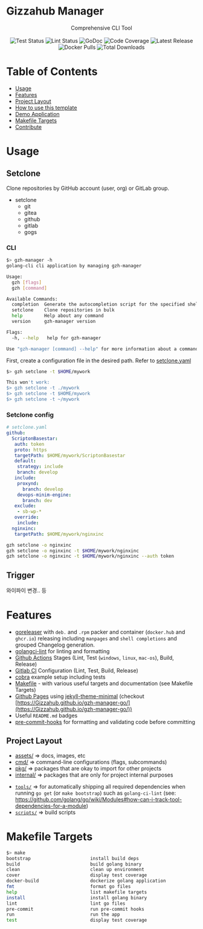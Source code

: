 Gizzahub Manager
================

<div style="text-align: center;">
Comprehensive CLI Tool
<br>
<br>
<img src="https://github.com/gizzahub/gzh-manager-go/actions/workflows/test.yml/badge.svg" alt="Test Status"/>
<img src="https://github.com/gizzahub/gzh-manager-go/actions/workflows/lint.yml/badge.svg" alt="Lint Status"/>
<img src="https://pkg.go.dev/badge/github.com/gizzahub/gzh-manager-go.svg" alt="GoDoc"/>
<img src="https://codecov.io/gh/Gizzahub/gzh-manager-go/branch/main/graph/badge.svg" alt="Code Coverage"/>
<img src="https://img.shields.io/github/v/release/Gizzahub/gzh-manager-go" alt="Latest Release"/>
<img src="https://img.shields.io/docker/pulls/Gizzahub/gzh-manager-go" alt="Docker Pulls"/>
<img src="https://img.shields.io/github/downloads/Gizzahub/gzh-manager-go/total.svg" alt="Total Downloads"/>
</div>


# Table of Contents
<!--ts-->
  * [Usage](#usage)
  * [Features](#features)
  * [Project Layout](#project-layout)
  * [How to use this template](#how-to-use-this-template)
  * [Demo Application](#demo-application)
  * [Makefile Targets](#makefile-targets)
  * [Contribute](#contribute)

<!-- Added by: morelly_t1, at: Tue 10 Aug 2021 08:54:24 AM CEST -->

<!--te-->

# Usage

## Setclone
Clone repositories by GitHub account (user, org) or GitLab group.

- setclone
  - git
  - gitea
  - github
  - gitlab
  - gogs

### CLI


```sh
$> gzh-manager -h
golang-cli cli application by managing gzh-manager

Usage:
  gzh [flags]
  gzh [command]

Available Commands:
  completion  Generate the autocompletion script for the specified shell
  setclone    Clone repositories in bulk
  help        Help about any command
  version     gzh-manager version

Flags:
  -h, --help   help for gzh-manager

Use "gzh-manager [command] --help" for more information about a command.
```

First, create a configuration file in the desired path. Refer to
[setclone.yaml](pkg/setclone/setclone.yaml)

```sh
$> gzh setclone -t $HOME/mywork

This won't work:
$> gzh setclone -t ./mywork
$> gzh setclone -t $HOME/mywork
$> gzh setclone -t ~/mywork
```

### Setclone config

```yaml
# setclone.yaml 
github:
  ScriptonBasestar:
   auth: token
   proto: https
   targetPath: $HOME/mywork/ScriptonBasestar
   default:
    strategy: include
    branch: develop
   include:
    proxynd:
      branch: develop
    devops-minim-engine:
      branch: dev
   exclude:
    - sb-wp-*
   override:
    include:
  nginxinc:
   targetPath: $HOME/mywork/nginxinc
```

```bash
gzh setclone -o nginxinc
gzh setclone -o nginxinc -t $HOME/mywork/nginxinc
gzh setclone -o nginxinc -t $HOME/mywork/nginxinc --auth token
```

## Trigger

와이파이 변경.. 등

# Features
- [goreleaser](https://goreleaser.com/) with `deb.` and `.rpm` packer and container (`docker.hub` and `ghcr.io`) releasing including `manpages` and `shell completions` and grouped Changelog generation.
- [golangci-lint](https://golangci-lint.run/) for linting and formatting
- [Github Actions](.github/worflows) Stages (Lint, Test (`windows`, `linux`, `mac-os`), Build, Release) 
- [Gitlab CI](.gitlab-ci.yml) Configuration (Lint, Test, Build, Release)
- [cobra](https://cobra.dev/) example setup including tests
- [Makefile](Makefile) - with various useful targets and documentation (see Makefile Targets)
- [Github Pages](_config.yml) using [jekyll-theme-minimal](https://github.com/pages-themes/minimal) (checkout [https://Gizzahub.github.io/gzh-manager-go/](https://Gizzahub.github.io/gzh-manager-go/))
- Useful `README.md` badges
- [pre-commit-hooks](https://pre-commit.com/) for formatting and validating code before committing

## Project Layout
* [assets/](https://pkg.go.dev/github.com/gizzahub/gzh-manager-go/assets) => docs, images, etc
* [cmd/](https://pkg.go.dev/github.com/gizzahub/gzh-manager-go/cmd)  => command-line configurations (flags, subcommands)
* [pkg/](https://pkg.go.dev/github.com/gizzahub/gzh-manager-go/pkg)  => packages that are okay to import for other projects
* [internal/](https://pkg.go.dev/github.com/gizzahub/gzh-manager-go/pkg)  => packages that are only for project internal purposes
- [`tools/`](tools/) => for automatically shipping all required dependencies when running `go get` (or `make bootstrap`) such as `golang-ci-lint` (see: https://github.com/golang/go/wiki/Modules#how-can-i-track-tool-dependencies-for-a-module)
- [`scripts/`](scripts/) => build scripts 

# Makefile Targets
```sh
$> make
bootstrap                      install build deps
build                          build golang binary
clean                          clean up environment
cover                          display test coverage
docker-build                   dockerize golang application
fmt                            format go files
help                           list makefile targets
install                        install golang binary
lint                           lint go files
pre-commit                     run pre-commit hooks
run                            run the app
test                           display test coverage
```
